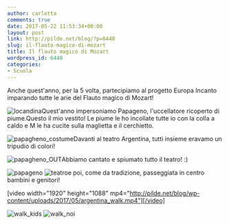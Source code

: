 ```yaml
---
author: carlotta
comments: true
date: 2017-05-22 11:53:34+00:00
layout: post
link: http://pilde.net/blog/?p=6440
slug: il-flauto-magico-di-mozart
title: Il flauto magico di Mozart
wordpress_id: 6440
categories:
- Scuola
---
```


Anche quest'anno, per la 5 volta, partecipiamo al progetto Europa Incanto imparando tutte le arie del Flauto magico di Mozart!

![locandina](http://pilde.net/blog/wp-content/uploads/2017/05/locandina.jpg)Quest'anno impersoniamo Papageno, l'uccellatore ricoperto di piume.Questo il mio vestito! Le piume le ho incollate tutte io con la colla a caldo e M le ha cucite sulla maglietta e il cerchietto.

![papagheno_costume](http://pilde.net/blog/wp-content/uploads/2017/05/papagheno_costume.jpg)Davanti al teatro Argentina, tutti insieme eravamo un tripudio di colori!

![papagheno_OUT](http://pilde.net/blog/wp-content/uploads/2017/05/papagheno_OUT.jpg)Abbiamo cantato e spiumato tutto il teatro! :)

![papageno](http://pilde.net/blog/wp-content/uploads/2017/05/papageno.jpg) ![teatro](http://pilde.net/blog/wp-content/uploads/2017/05/teatro.jpg)e poi, come da tradizione, passeggiata in centro bambini e genitori!

[video width="1920" height="1088" mp4="http://pilde.net/blog/wp-content/uploads/2017/05/argentina_walk.mp4"][/video]

![walk_kids](http://pilde.net/blog/wp-content/uploads/2017/05/walk_kids.jpg) ![walk_noi](http://pilde.net/blog/wp-content/uploads/2017/05/walk_noi.jpg)
